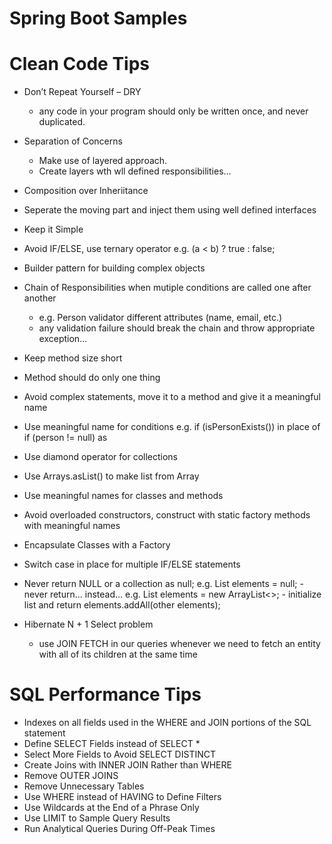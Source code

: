 # Spring Boot Samples

# Clean Code Tips
- Don’t Repeat Yourself – DRY
    - any code in your program should only be written once, and never duplicated.
- Separation of Concerns
    - Make use of layered approach.
    - Create layers wth wll defined responsibilities...
- Composition over Inheriitance
- Seperate the moving part and inject them using well defined interfaces
- Keep it Simple

- Avoid IF/ELSE, use ternary operator 
    e.g. (a < b) ? true : false;
- Builder pattern for building complex objects
- Chain of Responsibilities when mutiple conditions are called one after another 
    - e.g. Person validator different attributes (name, email, etc.)
    - any validation failure should break the chain and throw appropriate exception...
- Keep method size short
- Method should do only one thing
- Avoid complex statements, move it to a method and give it a meaningful name
- Use meaningful name for conditions 
    e.g. if (isPersonExists()) in place of if (person != null) as 
- Use diamond operator for collections
- Use Arrays.asList() to make list from Array
- Use meaningful names for classes and methods
- Avoid overloaded constructors, construct with static factory methods with meaningful names
- Encapsulate Classes with a Factory
- Switch case in place for multiple IF/ELSE statements
- Never return NULL or a collection as null;
    e.g. List<String> elements = null;    - never return...
        instead...
    e.g. List<String> elements = new ArrayList<>;    - initialize list and return
    elements.addAll(other elements);
- Hibernate N + 1 Select problem
    - use JOIN FETCH in our queries whenever we need to fetch an entity with all of its children at the same time

# SQL Performance Tips
- Indexes on all fields used in the WHERE and JOIN portions of the SQL statement
- Define SELECT Fields instead of SELECT *
- Select More Fields to Avoid SELECT DISTINCT
- Create Joins with INNER JOIN Rather than WHERE
- Remove OUTER JOINS
- Remove Unnecessary Tables
- Use WHERE instead of HAVING to Define Filters
- Use Wildcards at the End of a Phrase Only
- Use LIMIT to Sample Query Results
- Run Analytical Queries During Off-Peak Times

